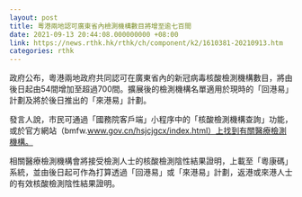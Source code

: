 ```yaml
---
layout: post
title: 粵港兩地認可廣東省內檢測機構數目將增至逾七百間
date: 2021-09-13 20:44:08.000000000 +08:00
link: https://news.rthk.hk/rthk/ch/component/k2/1610381-20210913.htm
categories: rthk
---
```


政府公布，粵港兩地政府共同認可在廣東省內的新冠病毒核酸檢測機構數目，將由後日起由54間增加至超過700間。擴展後的檢測機構名單適用於現時的「回港易」計劃及將於後日推出的「來港易」計劃。

發言人說，市民可通過「國務院客戶端」小程序中的「核酸檢測機構查詢」功能，或於官方網站（bmfw.www.gov.cn/hsjcjgcx/index.html）上找到有關醫療檢測機構。

相關醫療檢測機構會將接受檢測人士的核酸檢測陰性結果證明，上載至「粵康碼」系統，並由後日起可作為打算透過「回港易」或「來港易」計劃，返港或來港人士的有效核酸檢測陰性結果證明。
